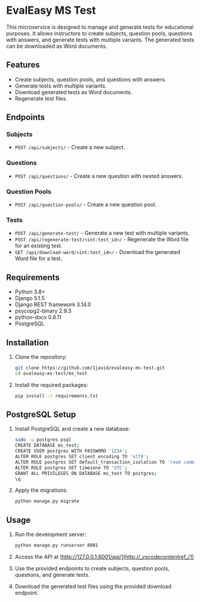 # EvalEasy MS Test

This microservice is designed to manage and generate tests for educational purposes. It allows instructors to create subjects, question pools, questions with answers, and generate tests with multiple variants. The generated tests can be downloaded as Word documents.

## Features
- Create subjects, question pools, and questions with answers.
- Generate tests with multiple variants.
- Download generated tests as Word documents.
- Regenerate test files.

## Endpoints
### Subjects
- `POST /api/subjects/` - Create a new subject.

### Questions
- `POST /api/questions/` - Create a new question with nested answers.

### Question Pools
- `POST /api/question-pools/` - Create a new question pool.

### Tests
- `POST /api/generate-test/` - Generate a new test with multiple variants.
- `POST /api/regenerate-test/<int:test_id>/` - Regenerate the Word file for an existing test.
- `GET /api/download-word/<int:test_id>/` - Download the generated Word file for a test.

## Requirements
- Python 3.8+
- Django 5.1.5
- Django REST framework 3.14.0
- psycopg2-binary 2.9.3
- python-docx 0.8.11
- PostgreSQL

## Installation
1. Clone the repository:
    ```sh
    git clone https://github.com/1javid/evaleasy-ms-test.git
    cd evaleasy-ms-test/ms_test
    ```

2. Install the required packages:
    ```sh
    pip install -r requirements.txt
    ```

## PostgreSQL Setup
1. Install PostgreSQL and create a new database:
    ```sh
    sudo -u postgres psql
    CREATE DATABASE ms_test;
    CREATE USER postgres WITH PASSWORD '1234';
    ALTER ROLE postgres SET client_encoding TO 'utf8';
    ALTER ROLE postgres SET default_transaction_isolation TO 'read committed';
    ALTER ROLE postgres SET timezone TO 'UTC';
    GRANT ALL PRIVILEGES ON DATABASE ms_test TO postgres;
    \q
    ```

2. Apply the migrations:
    ```sh
    python manage.py migrate
    ```

## Usage
1. Run the development server:
    ```sh
    python manage.py runserver 8001
    ```

2. Access the API at [http://127.0.0.1:8001/api/](http://_vscodecontentref_/1)

3. Use the provided endpoints to create subjects, question pools, questions, and generate tests.

4. Download the generated test files using the provided download endpoint.
